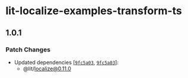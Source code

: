# lit-localize-examples-transform-ts

## 1.0.1
### Patch Changes

- Updated dependencies [[`9fc5a03`](https://github.com/lit/lit/commit/9fc5a039dc2b701ac9dbaaea278668172915c80b), [`9fc5a03`](https://github.com/lit/lit/commit/9fc5a039dc2b701ac9dbaaea278668172915c80b)]:
  - @lit/localize@0.11.0

